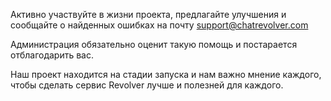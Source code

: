 Активно участвуйте в жизни проекта, предлагайте улучшения и сообщайте о найденных ошибках на почту support@chatrevolver.com

Администрация обязательно оценит такую помощь и постарается отблагодарить вас.

Наш проект находится на стадии запуска и нам важно мнение каждого, чтобы сделать сервис Revolver лучше и полезней для каждого.

